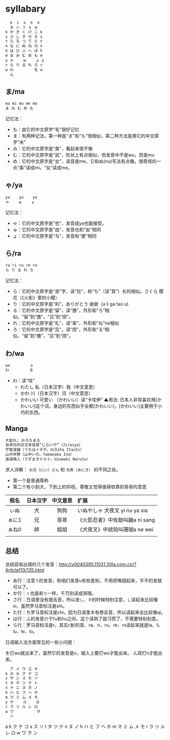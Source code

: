 # syllabary

```txt
  a  i  u  e  o
  ぁ ぃ ぅ ぇ ぉ  
k か き く け こ k  
s さ し す せ そ s  
t た ち つ て と t   
n な に ぬ ね の n  
h は ひ ふ へ ほ h  
m ま み む め も m   
y ゃ    ゅ    ょ y  
r ら り る れ ろ r  
w わ         を w  
  ん
```

## ま/ma

```txt
ma mi mu me mo
ま み む め も  
```
记忆法：
- も：由它的中文原字“毛”很好记忆
- ま：有两种记法，第一种是“ま”和“も”很相似，第二种方法是用它的中文原字“末”
- み：它的中文原字是“美”，看起来很不像
- む：它的中文原字是“武”，形状上有点相似，但发音中不是wu，而是mu
- め：它的中文原字是“女”，读音是me，它和ぬ(nu)写法有点像。很奇怪的一点“美”读成mi，“女”读成me。

## ゃ/ya

```txt
ya    yu    yo
ゃ    ゅ    ょ
```

记忆法：
- ゃ：它的中文原字是“也”，发音成ya也能接受。
- ゅ：它的中文原字是“由”，发音也和“由”相同
- ょ：它的中文原字是“与”，发音和“邀”相同

## ら/ra

```txt
ra ri ru re ro
ら り る れ ろ
```
记忆法：
- ら：它的中文原字是“良”字，读“拉”，和“ち”（读“其”）长的相似。さくら 樱花（《火影》里的小樱）
- り：它的中文原字是“利”，ありがとう 谢谢（a li ga tao u)
- る：它的中文原字是“留”，读“撸”，外形和“ろ”相似。“留”到“撸”，“吕”到“捞”。
- れ：它的中文原字是“礼”，读“来”，外形和“ね”ne相似
- ろ：它的中文原字是“吕”，读“捞”，外形和“る”相似。“留”到“撸”，“吕”到“捞”。

## わ/wa

```txt
wa         o
わ         を
```

- わ：读“哇”
    - わたし 私（日本汉字）我（中文意思）
    - かわ   川（日本汉字）河（中文意思）
    - かわいい 可爱い （かわいい）读“卡哇伊” ▲用法: 日本人非常喜欢用[かわいい]这个词，身边的东西似乎全都[かわいい]，[かわいい]主要用于小巧的东西。


## Manga


```txt
大蛇丸: おろちまる
自来也的日文发音是“じらいや”（Jiraiya）
宇智波鼬（うちはイタチ，Uchiha Itachi）
山中井野（山中いの，Yamanaka Ino）
漩渦鳴人（うずまきナルト，Uzumaki Naruto） 
```

求人详解： `お兄（にい）さん` 和 `兄贵（あにき）` 的不同之处。

- 第一个是普通尊称 
- 第二个有小到大，下到上的仰视，尊敬又觉得值得依靠的哥哥的意思

| 假名 | 日本汉字 | 中文意思 | 扩展 |
|:---:|:---:|:---:|:---|
| ぃぬ | 犬 | 狗狗 | いぬやしゃ 犬夜叉 yi nu ya xia |
| ぁに1 | 兄 | 哥哥 | 《火影忍者》中佐助叫鼬a ni sang |
| ぁね0 | 姉 | 姐姐 | 《犬夜叉》中琥珀叫珊瑚a ne wei | 
|  |  |  |  |

## 总结

总结容易出错的几个发音：http://v0040395.11031.30la.com.cn/?Article113/135.html

- あ行：注意`う`的发音，和咱们发音u有些差别，不用把嘴翘起来，平平的发就可以了。
- か行：`く`也是和`う`一样，千万别读成哭哦。
- さ行：日语里没有翘舌音，所以发`し`、`す`的时候特别注意，`し`读起来比较像xi，虽然罗马音标注是shi。
- た行：ち罗马音标注是chi，因为日语里木有卷舌音，所以读起来会比较像qi。
- は行：ふ的发音介于fu和hu之间，这个读熟了就习惯了，不需要特别刻意。
- ら行：罗马音标注是r，其实r发l的音，ra、ri、ru、re、ro读起来就是la、li、lu、le、lo。

日语输入法方面常见的一些小问题：

を打wo就出来了，虽然它的发音是o，输入上要打wo才能出来。
ん双打n才能出来。


```txt
  ア イ ウ エ オ
k カ キ ク ケ コ
s サ シ ス セ ソ
t タ チ ツ テ ト
n ナ ニ ヌ ネ ノ
h ハ ヒ フ ヘ ホ
m マ ミ ム メ モ
y ヤ    ユ    ヨ
r ラ リ ル レ ロ
w ワ          ヲ
  ン
```

a 
k ク ケ コ
s ス ソ
t タ ツ テ
n ヌ ノ
h ハ ヒ フ ヘ ホ
m マ ミ ム メ モ
r ラ リ ル レ ロ
w ワ          ヲ
  ン
